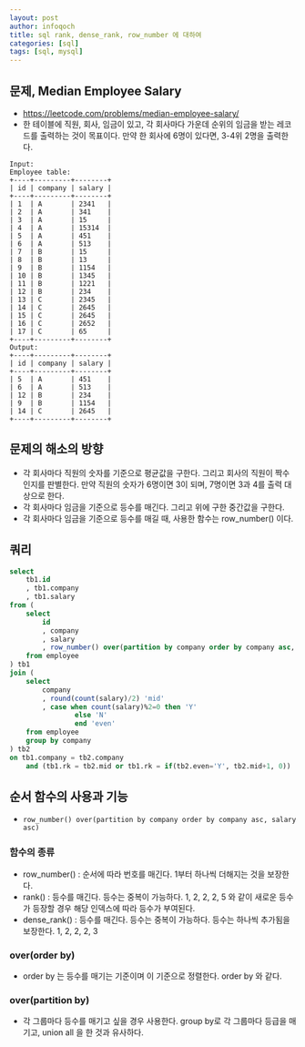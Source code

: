 ```yaml
---
layout: post
author: infoqoch
title: sql rank, dense_rank, row_number 에 대하여
categories: [sql]
tags: [sql, mysql]
---
```


## 문제, Median Employee Salary
- https://leetcode.com/problems/median-employee-salary/
- 한 테이블에 직원, 회사, 임금이 있고, 각 회사마다 가운데 순위의 임금을 받는 레코드를 출력하는 것이 목표이다. 만약 한 회사에 6명이 있다면, 3-4위 2명을 출력한다. 

```text
Input: 
Employee table:
+----+---------+--------+
| id | company | salary |
+----+---------+--------+
| 1  | A       | 2341   |
| 2  | A       | 341    |
| 3  | A       | 15     |
| 4  | A       | 15314  |
| 5  | A       | 451    |
| 6  | A       | 513    |
| 7  | B       | 15     |
| 8  | B       | 13     |
| 9  | B       | 1154   |
| 10 | B       | 1345   |
| 11 | B       | 1221   |
| 12 | B       | 234    |
| 13 | C       | 2345   |
| 14 | C       | 2645   |
| 15 | C       | 2645   |
| 16 | C       | 2652   |
| 17 | C       | 65     |
+----+---------+--------+
Output: 
+----+---------+--------+
| id | company | salary |
+----+---------+--------+
| 5  | A       | 451    |
| 6  | A       | 513    |
| 12 | B       | 234    |
| 9  | B       | 1154   |
| 14 | C       | 2645   |
+----+---------+--------+
```

## 문제의 해소의 방향
- 각 회사마다 직원의 숫자를 기준으로 평균값을 구한다. 그리고 회사의 직원이 짝수인지를 판별한다. 만약 직원의 숫자가 6명이면 3이 되며, 7명이면 3과 4를 출력 대상으로 한다. 
- 각 회사마다 임금을 기준으로 등수를 매긴다. 그리고 위에 구한 중간값을 구한다. 
- 각 회사마다 임금을 기준으로 등수를 매길 때, 사용한 함수는 row_number() 이다.

## 쿼리

```sql
select 
    tb1.id
    , tb1.company
    , tb1.salary
from (
    select 
        id
        , company
        , salary
        , row_number() over(partition by company order by company asc, salary asc) rk
    from employee
) tb1
join (
    select 
        company
        , round(count(salary)/2) 'mid'
        , case when count(salary)%2=0 then 'Y'
                else 'N'
                end 'even'
    from employee 
    group by company
) tb2
on tb1.company = tb2.company 
    and (tb1.rk = tb2.mid or tb1.rk = if(tb2.even='Y', tb2.mid+1, 0))
```

## 순서 함수의 사용과 기능
- `row_number() over(partition by company order by company asc, salary asc)`

### 함수의 종류
- row_number() : 순서에 따라 번호를 매긴다. 1부터 하나씩 더해지는 것을 보장한다.
- rank() : 등수를 매긴다. 등수는 중복이 가능하다. 1, 2, 2, 2, 5 와 같이 새로운 등수가 등장할 경우 해당 인덱스에 따라 등수가 부여된다. 
- dense_rank() : 등수를 매긴다. 등수는 중복이 가능하다. 등수는 하나씩 추가됨을 보장한다. 1, 2, 2, 2, 3

### over(order by)
- order by 는 등수를 매기는 기준이며 이 기준으로 정렬한다. order by 와 같다.

### over(partition by)
- 각 그룹마다 등수를 매기고 싶을 경우 사용한다. group by로 각 그룹마다 등급을 매기고, union all 을 한 것과 유사하다.
